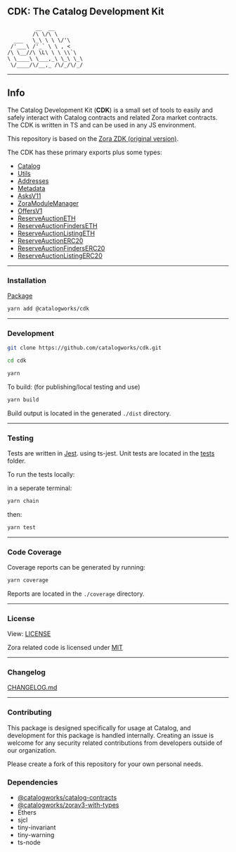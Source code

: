 ## CDK: The Catalog Development Kit

```
         __  __
        /\ \/\ \
  ___   \_\ \ \ \/'\
 /'___\ /'_` \ \ , <
/\ \__//\ \L\ \ \ \\`\
\ \____\ \___,_\ \_\ \_\
 \/____/\/__,_ /\/_/\/_/

```

---

## Info

The Catalog Development Kit (**CDK**) is a small set of tools to easily and safely interact with Catalog contracts and related Zora market contracts.
The CDK is written in TS and can be used in any JS environment.

This repository is based on the [Zora ZDK (original version)](https://github.com/ourzora/zdk).

The CDK has these primary exports plus some types:

- [Catalog](docs/catalog.md)
- [Utils](src/utils.ts)
- [Addresses](src/addresses.ts)
- [Metadata](src/metadata.ts)
- [AsksV11](src/asksv11.ts)
- [ZoraModuleManager](src/zoramodulemanager.ts)
- [OffersV1](src/offersv1.ts)
- [ReserveAuctionETH](src/reserveAuctionETH.ts)
- [ReserveAuctionFindersETH](src/reserveAuctionFindersETH.ts)
- [ReserveAuctionListingETH](src/reserveAuctionListingETH.ts)
- [ReserveAuctionERC20](src/reserveAuctionERC20.ts)
- [ReserveAuctionFindersERC20](src/reserveAuctionFindersERC20.ts)
- [ReserveAuctionListingERC20](src/reserveAuctionListingERC20.ts)

---

### Installation

[Package](https://github.com/catalogworks/cdk/packages/1173720)

```bash
yarn add @catalogworks/cdk
```

---

### Development

```bash
git clone https://github.com/catalogworks/cdk.git
```

```bash
cd cdk
```

```bash
yarn
```

To build: (for publishing/local testing and use)

```bash
yarn build
```

Build output is located in the generated `./dist` directory.

---

### Testing

Tests are written in [Jest](https://jestjs.io/). using ts-jest.
Unit tests are located in the [tests](./tests) folder.

To run the tests locally:

in a seperate terminal:

```bash
yarn chain
```

then:

```bash
yarn test
```

---

### Code Coverage

Coverage reports can be generated by running:

```bash
yarn coverage
```

Reports are located in the `./coverage` directory.

---

### License

View: [LICENSE](./LICENSE)

Zora related code is licensed under [MIT](https://github.com/ourzora/zdk/blob/v1-archive/LICENSE)

---

### Changelog

[CHANGELOG.md](./CHANGELOG.md)

---

### Contributing

This package is designed specifically for usage at Catalog, and development for this package is handled internally. Creating an issue is welcome for any security related contributions from developers outside of our organization.

Please create a fork of this repository for your own personal needs.

### Dependencies

- [@catalogworks/catalog-contracts](https://www.npmjs.com/package/@catalogworks/catalog-contracts)
- [@catalogworks/zorav3-with-types](https://www.npmjs.com/package/@catalogworks/zorav3-with-types)
- Ethers
- sjcl
- tiny-invariant
- tiny-warning
- ts-node
